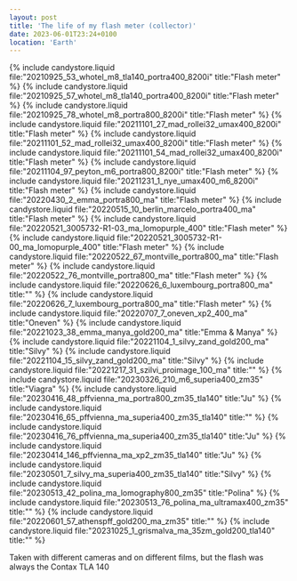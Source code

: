 ```yaml
---
layout: post
title: 'The life of my flash meter (collector)'
date: 2023-06-01T23:24+0100
location: 'Earth'
---
```


{% include candystore.liquid file:"20210925_53_whotel_m8_tla140_portra400_8200i" title:"Flash meter" %}
{% include candystore.liquid file:"20210925_57_whotel_m8_tla140_portra400_8200i" title:"Flash meter" %}
{% include candystore.liquid file:"20210925_78_whotel_m8_portra800_8200i" title:"Flash meter" %}
{% include candystore.liquid file:"20211101_27_mad_rollei32_umax400_8200i" title:"Flash meter" %}
{% include candystore.liquid file:"20211101_52_mad_rollei32_umax400_8200i" title:"Flash meter" %}
{% include candystore.liquid file:"20211101_54_mad_rollei32_umax400_8200i" title:"Flash meter" %}
{% include candystore.liquid file:"20211104_97_peyton_m6_portra800_8200i" title:"Flash meter" %}
{% include candystore.liquid file:"20211231_1_nye_umax400_m6_8200i" title:"Flash meter" %}
{% include candystore.liquid file:"20220430_2_emma_portra800_ma" title:"Flash meter" %}
{% include candystore.liquid file:"20220515_10_berlin_marcelo_portra400_ma" title:"Flash meter" %}
{% include candystore.liquid file:"20220521_3005732-R1-03_ma_lomopurple_400" title:"Flash meter" %}
{% include candystore.liquid file:"20220521_3005732-R1-00_ma_lomopurple_400" title:"Flash meter" %}
{% include candystore.liquid file:"20220522_67_montville_portra800_ma" title:"Flash meter" %}
{% include candystore.liquid file:"20220522_76_montville_portra800_ma" title:"Flash meter" %}
{% include candystore.liquid file:"20220626_6_luxembourg_portra800_ma" title:"" %}
{% include candystore.liquid file:"20220626_7_luxembourg_portra800_ma" title:"Flash meter" %}
{% include candystore.liquid file:"20220707_7_oneven_xp2_400_ma" title:"Oneven" %}
{% include candystore.liquid file:"20221023_38_emma_manya_gold200_ma" title:"Emma & Manya" %}
{% include candystore.liquid file:"20221104_1_silvy_zand_gold200_ma" title:"Silvy" %}
{% include candystore.liquid file:"20221104_15_silvy_zand_gold200_ma" title:"Silvy" %}
{% include candystore.liquid file:"20221217_31_szilvi_proimage_100_ma" title:"" %}
{% include candystore.liquid file:"20230326_210_m6_superia400_zm35" title:"Viagra" %}
{% include candystore.liquid file:"20230416_48_pffvienna_ma_portra800_zm35_tla140" title:"Ju" %}
{% include candystore.liquid file:"20230416_65_pffvienna_ma_superia400_zm35_tla140" title:"" %}
{% include candystore.liquid file:"20230416_76_pffvienna_ma_superia400_zm35_tla140" title:"Ju" %}
{% include candystore.liquid file:"20230414_146_pffvienna_ma_xp2_zm35_tla140" title:"Ju" %}
{% include candystore.liquid file:"20230501_7_silvy_ma_superia400_zm35_tla140" title:"Silvy" %}
{% include candystore.liquid file:"20230513_42_polina_ma_lomography800_zm35" title:"Polina" %}
{% include candystore.liquid file:"20230513_76_polina_ma_ultramax400_zm35" title:"" %}
{% include candystore.liquid file:"20220601_57_athenspff_gold200_ma_zm35" title:"" %}
{% include candystore.liquid file:"20231025_1_grismalva_ma_35zm_gold200_tla140" title:"" %}

Taken with different cameras and on different films, but the flash was always the Contax TLA 140